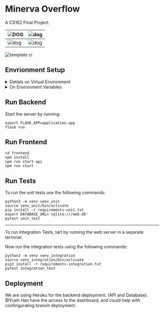 # Minerva Overflow 

A CS162 Final Project.


| ![DOG](https://media2.giphy.com/media/JUji554QwdXwAuYkhP/giphy.gif?cid=ecf05e4762276arv388c0025qtogvfcpm03kwcnqgsdzjjko&rid=giphy.gif) | ![dog](https://media4.giphy.com/media/fbyGEE9mlqDyE/giphy.gif?cid=ecf05e477ed0jwqjysilm8q3bf8f7ll23mzwxxo3or3s3gpg&rid=giphy.gif&ct=g) |
| ------------------------------------------------------------ | ------------------------------------------------------------ |
| ![dog](https://media4.giphy.com/media/jkSvCVEXWlOla/giphy.gif?cid=ecf05e47w0m6d75cmujsj3udpys1jdg6c188v3njwzmmbh24&rid=giphy.gif&ct=g) | ![dog](https://media1.giphy.com/media/tyttpGT2apUm6wtb0kM/giphy.gif?cid=ecf05e47ruacetc9tf6eguzuv2ve5oenqcc6odhh68ry2neu&rid=giphy.gif&ct=g) |

![template ci](https://github.com/minerva-university/cs162-minerva-overflow/actions/workflows/ci.yaml/badge.svg)




## Envrionment Setup

<details>

  <summary>Detials on Virtual Environment </summary>

  Virtual environment is a key component in ensuring that the application is configured in the right environment

  Requirments: Python 3 and pip 3 

    `brew install python3`

  Pip3 is installed with Python3

    `pip3 install virtualenv`

  ##### Usage

  Creation of virtualenv:

  ```
  virtualenv -p python3 venv
  ```

  If the above code does not work, you could also do

  ```
  python3 -m venv venv
  ```

  To activate the virtualenv:

  ```
  source venv/bin/activate
  ```

  Or, if you are **using Windows** - [reference source:](https://stackoverflow.com/questions/8921188/issue-with-virtualenv-cannot-activate)

  ```
  venv\Scripts\activate
  ```

  To deactivate the virtualenv (after you finished working):

  ```
  deactivate
  ```

  Install dependencies in virtual environment:

  ```
  pip3 install -r requirements.txt
  ```

</details>



<details>

  <summary>On Environment Variables </summary>

  All environment variables are stored within the `.env` file and loaded with dotenv package.

  **Never** commit your local settings to the Github repository!

</details>


## Run Backend 

Start the server by running:
```
export FLASK_APP=application.app
flask run
```

## Run Frontend 

```
cd frontend
npm install 
npm run start-api 
npm run start 
```
## Run Tests
To run the unit tests use the following commands:
```
python3 -m venv venv_unit
source venv_unit/bin/activate
pip install -r requirements-unit.txt
export DATABASE_URL='sqlite:///web.db'
pytest unit_test
```
---
To run Integration Tests, tart by running the web server in a separate terminal.

Now run the integration tests using the following commands:
```
python3 -m venv venv_integration
source venv_integration/bin/activate
pip3 install -r requirements-integration.txt
pytest integration_test
```
## Deployment

We are using Heroku for the backend deployment. (API and Database). @Yueh Han have the access to the dashboard, and could help with confingurating branch deployment. 
